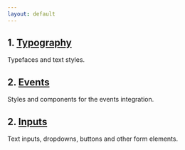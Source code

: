 ```yaml
---
layout: default
---
```


## 1. [Typography]({{site.baseurl}}/typography/)

Typefaces and text styles.

## 2. [Events]({{site.baseurl}}/events/)

Styles and components for the events integration.

## 2. [Inputs]({{site.baseurl}}/inputs/)

Text inputs, dropdowns, buttons and other form elements.
